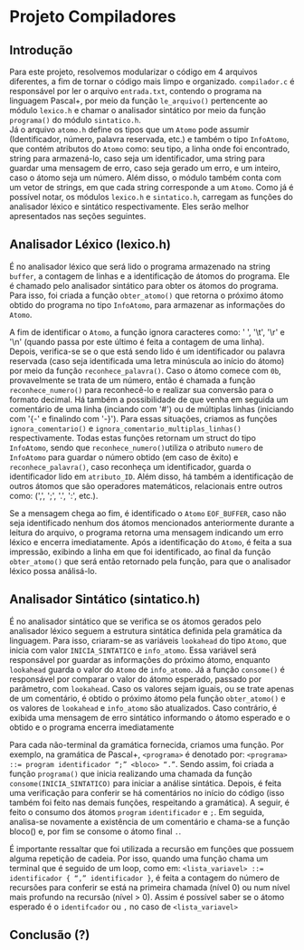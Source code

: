 # Projeto Compiladores

## Introdução
Para este projeto, resolvemos modularizar o código em 4 arquivos diferentes, a fim de tornar o código mais limpo e organizado. `compilador.c` é responsável por ler o arquivo `entrada.txt`, contendo o programa na linguagem Pascal+, por meio da função `le_arquivo()` pertencente ao módulo `lexico.h` e chamar o analisador sintático por meio da função `programa()` do  módulo `sintatico.h`.  
Já o arquivo `atomo.h` define os tipos que um `Atomo` pode assumir (Identificador, número, palavra reservada, etc.) e também o tipo `InfoAtomo`, que contém atributos do `Atomo` como: seu tipo, a linha onde foi encontrado, string para armazená-lo, caso seja um identificador, uma string para guardar uma mensagem de erro, caso seja gerado um erro, e um inteiro, caso o átomo seja um número.  Além disso, o módulo também conta com um vetor de strings, em que cada string corresponde a um `Atomo`.
Como já é possível notar, os módulos `lexico.h` e `sintatico.h`, carregam as funções do analisador léxico e sintático respectivamente. Eles serão melhor apresentados nas seções seguintes.

## Analisador Léxico (lexico.h)
É no analisador léxico que será lido o programa armazenado na string `buffer`, a contagem de linhas e a identificação de átomos do programa. Ele é chamado pelo analisador sintático para obter os átomos do programa. Para isso, foi criada a função `obter_atomo()` que retorna o próximo átomo obtido do programa no tipo `InfoAtomo`, para armazenar as informações do `Atomo`.    

A fim de identificar o `Atomo`, a função ignora caracteres como: ' ', '\t', '\r' e '\n' (quando passa por este último é feita a contagem de uma linha). Depois, verifica-se se o que está sendo lido é um identificador ou palavra reservada (caso seja identificada uma letra minúscula ao início do átomo) por meio da função `reconhece_palavra()`. Caso o átomo comece com `0b`, provavelmente se trata de um número, então é chamada a função `reconhece_numero()` para reconhecê-lo e realizar sua conversão para o formato decimal. Há também a possibilidade de que venha em seguida um comentário de uma linha (inciando com '#') ou de múltiplas linhas (iniciando com '{-' e finalindo com '-}'). Para essas situações, criamos as funções `ignora_comentario()` e `ignora_comentario_multiplas_linhas()` respectivamente. Todas estas funções retornam um struct do tipo `InfoAtomo`, sendo que `reconhece_numero()`utiliza o atributo `numero` de `InfoAtomo` para guardar o número obtido (em caso de êxito) e `reconhece_palavra()`, caso reconheça um identificador, guarda o identificador lido em `atributo_ID`. Além disso, há também a identificação de outros átomos que são operadores matemáticos, relacionais entre outros como: (',', ';', '.', ':', etc.).    

Se a mensagem chega ao fim, é identificado o `Atomo` `EOF_BUFFER`, caso não seja identificado nenhum dos átomos mencionados anteriormente durante a leitura do arquivo, o programa retorna uma mensagem indicando um erro léxico e encerra imediatamente. Após a identificação do `Atomo`, é feita a sua impressão, exibindo a linha em que foi identificado, ao final da função `obter_atomo()` que será então retornado pela função, para que o analisador léxico possa análisá-lo.

## Analisador Sintático (sintatico.h)
É no analisador sintático que se verifica se os átomos gerados pelo analisador léxico seguem a estrutura sintática definida pela gramática da linguagem. Para isso, criaram-se as variáveis `lookahead` do tipo `Atomo`, que inicia com valor `INICIA_SINTATICO` e `info_atomo`. Essa variável será responsável por guardar as informações do próximo átomo, enquanto `lookahead` guarda o valor do `Atomo` de `info_atomo`. Já a função `consome()` é responsável por comparar o valor do átomo esperado, passado por parâmetro, com `lookahead`. Caso os valores sejam iguais, ou se trate apenas de um comentário, é obtido o próximo átomo pela função `obter_atomo()` e os valores de `lookahead` e `info_atomo` são atualizados. Caso contrário, é exibida uma mensagem de erro sintático informando o átomo esperado e o obtido e o programa encerra imediatamente  
  
Para cada não-terminal da gramática fornecida, criamos uma função. Por exemplo, na gramática de Pascal+, `<programa>` é denotado por: `<programa> ::= program identificador “;” <bloco> “.”`. Sendo assim, foi criada a função `programa()` que inicia realizando uma chamada da função `consome(INICIA_SINTATICO)` para iniciar a análise sintática. Depois, é feita uma verificação para conferir se há comentários no início do código (isso também foi feito nas demais funções, respeitando a gramática). A seguir, é feito o consumo dos átomos `program` `identificador` e `;`. Em seguida, analisa-se novamente a existência de um comentário e chama-se a função bloco() e, por fim se consome o átomo final `.`.  
  
É importante ressaltar que foi utilizada a recursão em funções que possuem alguma repetição de cadeia. Por isso, quando uma função chama um terminal que é seguido de um loop, como em: `<lista_variavel> ::= identificador { “,” identificador }`, é feita a contagem do número de recursões para conferir se está na primeira chamada (nível 0) ou num nível mais profundo na recursão (nível > 0). Assim é possível saber se o átomo esperado é o `identifcador` ou `,` no caso de `<lista_variavel>`
## Conclusão (?)